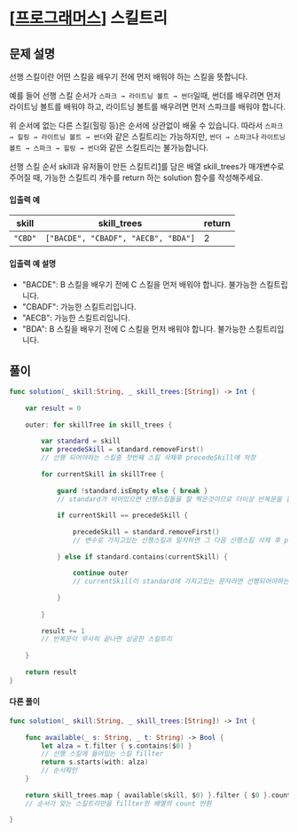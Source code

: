 # [[프로그래머스](https://programmers.co.kr/learn/courses/30/lessons/49993#fnref1)] 스킬트리

## 문제 설명

선행 스킬이란 어떤 스킬을 배우기 전에 먼저 배워야 하는 스킬을 뜻합니다.

예를 들어 선행 스킬 순서가 `스파크 → 라이트닝 볼트 → 썬더`일때, 썬더를 배우려면 먼저 라이트닝 볼트를 배워야 하고, 라이트닝 볼트를 배우려면 먼저 스파크를 배워야 합니다.

위 순서에 없는 다른 스킬(힐링 등)은 순서에 상관없이 배울 수 있습니다. 따라서 `스파크 → 힐링 → 라이트닝 볼트 → 썬더`와 같은 스킬트리는 가능하지만, `썬더 → 스파크`나 `라이트닝 볼트 → 스파크 → 힐링 → 썬더`와 같은 스킬트리는 불가능합니다.

선행 스킬 순서 skill과 유저들이 만든 스킬트리[1](https://programmers.co.kr/learn/courses/30/lessons/49993#fn1)를 담은 배열 skill_trees가 매개변수로 주어질 때, 가능한 스킬트리 개수를 return 하는 solution 함수를 작성해주세요.

#### 입출력 예

| skill   | skill_trees                         | return |
| ------- | ----------------------------------- | ------ |
| `"CBD"` | `["BACDE", "CBADF", "AECB", "BDA"]` | 2      |

#### 입출력 예 설명

- "BACDE": B 스킬을 배우기 전에 C 스킬을 먼저 배워야 합니다. 불가능한 스킬트립니다.
- "CBADF": 가능한 스킬트리입니다.
- "AECB": 가능한 스킬트리입니다.
- "BDA": B 스킬을 배우기 전에 C 스킬을 먼저 배워야 합니다. 불가능한 스킬트리입니다.



## 풀이 

```swift
func solution(_ skill:String, _ skill_trees:[String]) -> Int {
    
    var result = 0
    
    outer: for skillTree in skill_trees {
        
        var standard = skill
        var precedeSkill = standard.removeFirst()
        // 선행 되어야하는 스킬중 첫번째 스킬 삭제후 precedeSkill에 저장
        
        for currentSkill in skillTree {
            
            guard !standard.isEmpty else { break }
            // standard가 비어있으면 선행스킬들을 잘 찍은것이므로 더이상 반복문을 돌릴 필요가 없음
            
            if currentSkill == precedeSkill {
                
                precedeSkill = standard.removeFirst()
                // 변수로 가지고있는 선행스킬과 일치하면 그 다음 선행스킬 삭제 후 precedeSkill에 저장
                
            } else if standard.contains(currentSkill) {
                
                continue outer
                // currentSkill이 standard에 가지고있는 문자라면 선행되어야하는 스킬보다 먼저 나온것이기때문에 실패한 스킬트리
                
            }
            
        }
        
        result += 1
        // 반복문이 무사히 끝나면 성공한 스킬트리
        
    }
    
    return result
}
```

#### 다른 풀이

```swift
func solution(_ skill:String, _ skill_trees:[String]) -> Int {
    
    func available(_ s: String, _ t: String) -> Bool {
        let alza = t.filter { s.contains($0) }
        // 선행 스킬에 들어있는 스킬 fillter
        return s.starts(with: alza)
        // 순서확인
    }
    
    return skill_trees.map { available(skill, $0) }.filter { $0 }.count
    // 순서가 맞는 스킬트리만을 fillter한 배열의 count 반환
    
}
```



